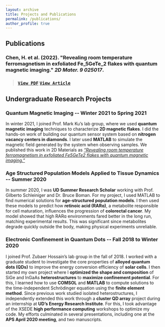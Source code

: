 ```yaml
---
layout: archive
title: Projects and Publications 
permalink: /publications/
author_profile: true
---
```

## Publications 
### Chen, H. et al. (2022). &quot;Revealing room temperature ferromagnetism in exfoliated Fe_5GeTe_2 flakes with quantum magnetic imaging.&quot; <i>2D Mater. 9 025017</i>. 
> ### [`View PDF`](http://mmayako.github.io/files/revealing-room-temp.pdf)     [`View Article`](https://iopscience.iop.org/article/10.1088/2053-1583/ac57a9)

<!-- Van der Waals (vdW) material Fe5GeTe2, with its long-range ferromagnetic ordering near room temperature, has significant potential to become an enabling platform for implementing novel spintronic and quantum devices. To pave the way for applications, it is crucial to determine the magnetic properties when the thickness of Fe5GeTe2 reaches the few-layers regime. However, this is highly challenging due to the need for a characterization technique that is local, highly sensitive, artifact-free, and operational with minimal fabrication. Prior studies have indicated that Curie temperature T C can reach up to close to room temperature for exfoliated Fe5GeTe2 flakes, as measured via electrical transport; there is a need to validate these results with a measurement that reveals magnetism more directly. In this work, we investigate the magnetic properties of exfoliated thin flakes of vdW magnet Fe5GeTe2 via quantum magnetic imaging technique based on nitrogen vacancy centers in diamond. Through imaging the stray fields, we confirm room-temperature magnetic order in Fe5GeTe2 thin flakes with thickness down to 7 units cell. The stray field patterns and their response to magnetizing fields with different polarities is consistent with previously reported perpendicular easy-axis anisotropy. Furthermore, we perform imaging at different temperatures and determine the Curie temperature of the flakes at ≈300 K. These results provide the basis for realizing a room-temperature monolayer ferromagnet with Fe5GeTe2. This work also demonstrates that the imaging technique enables rapid screening of multiple flakes simultaneously as well as time-resolved imaging for monitoring time-dependent magnetic behaviors, thereby paving the way towards high throughput characterization of potential two-dimensional (2D) magnets near room temperature and providing critical insights into the evolution of domain behaviors in 2D magnets due to degradation. -->

## Undergraduate Research Projects
### Quantum Magnetic Imaging -- Winter 2021 to Spring 2021
In winter 2021, I joined Prof. Mark Ku’s lab group, where we used **quantum magnetic imaging** techniques to characterize **2D magnetic flakes**. I did the hands-on work of building our quantum sensor system based on **nitrogen vacancy centers in diamonds**. I later used **MATLAB** to simulate the magnetic field generated by the system when observing samples. We published this work in 2D Materials as [_“Revealing room temperature ferromagnetism in exfoliated Fe5GeTe2 flakes with quantum magnetic imaging.”_](http://mmayako.github.io/files/revealing-room-temp.pdf) 

### Age Structured Population Models Applied to Tissue Dynamics -- Summer 2020
In summer 2020, I was **UD Summer Research Scholar** working with Prof. Gilberto Schleiniger and Dr. Bruce Boman. For my project, I used MATLAB to find numerical solutions for **age-structured population models**. I then used these models to predict how **retinoic acid (RARɑ)**, a metabolite responsible for cell maturation, influences the progression of **colorectal cancer**. My model showed that high RARɑ environments fared better in the long run, matching experimental results. This was significant since metabolites degrade quickly outside the body, making physical experiments unreliable. 


### Electronic Confinement in Quantum Dots -- Fall 2018 to Winter 2020
I joined Prof. Zubaer Hossain’s lab group in the fall of 2018. I worked with a graduate student to investigate the core properties of **alloyed quantum dots (QDs)** to improve the energy conversion efficiency of **solar cells**. I then started my own project where I **optimized the shape and composition** of SiGe and InGaAs **heterostructures** to **maximize confinement potential**. For this, I learned how to use **COMSOL** and **MATLAB** to compute solutions to the time-independent Schrödinger equation using the **finite element method**. Since previous work studied isolated heterostructures, I independently extended this work through a **cluster QD array** project during an internship at **UD’s Energy Research Institute**. For this, I took advantage of the XSEDE **high performance computing** workshops to optimize my code. My efforts culminated in several presentations, including one at the **APS April 2020 meeting**, and two manuscripts.
